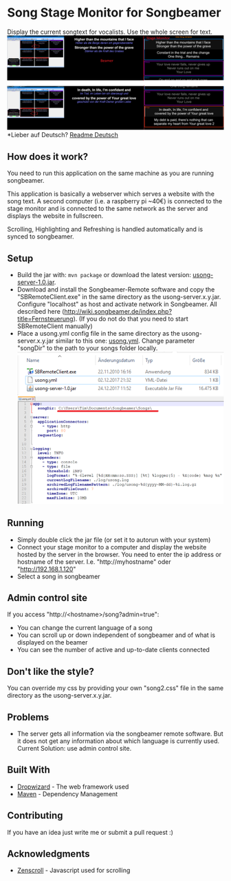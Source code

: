 # Song Stage Monitor for Songbeamer

Display the current songtext for vocalists. Use the whole screen for text.
![Alt text](/screenshot.png?raw=true "Screenshots")
*Lieber auf Deutsch? [Readme Deutsch](README.de.md)

## How does it work?

You need to run this application on the same machine as you are running songbeamer. 

This application is basically a webserver which serves a website with the song text. 
A second computer (i.e. a raspberry pi ~40€) is connected to the stage monitor and is connected to the same network 
as the server and displays the website in fullscreen.

Scrolling, Highlighting and Refreshing is handled automatically and is synced to songbeamer.

## Setup
* Build the jar with: ```mvn package``` or download the latest version: [usong-server-1.0.jar](/build/usong-server-1.0.jar).
* Download and install the Songbeamer-Remote software and copy the "SBRemoteClient.exe" in the same directory 
as the usong-server.x.y.jar. Configure "localhost" as host and activate network in Songbeamer. 
All described here (http://wiki.songbeamer.de/index.php?title=Fernsteuerung). (If you do not do that you need to start SBRemoteClient manually)
* Place a usong.yml config file in the same directory as the usong-server.x.y.jar similar to this one: [usong.yml](usong.yml). 
Change parameter "songDir" to the path to your songs folder locally.
![Alt text](/build/setup-example.PNG?raw=true "Setup example Screenshot")
![Alt text](/build/usong-yml-example.PNG?raw=true "usong.yml example Screenshot")

## Running
* Simply double click the jar file (or set it to autorun with your system)
* Connect your stage monitor to a computer and display the website hosted by the server in the browser. 
You need to enter the ip address or hostname of the server. I.e. "http://myhostname" oder "http://192.168.1.120"  
* Select a song in songbeamer

## Admin control site
If you access "http://&lt;hostname&gt;/song?admin=true": 
* You can change the current language of a song
* You can scroll up or down independent of songbeamer and of what is displayed on the beamer
* You can see the number of active and up-to-date clients connected

## Don't like the style?
You can override my css by providing your own "song2.css" file in the same directory as the usong-server.x.y.jar.

## Problems
* The server gets all information via the songbeamer remote software. But it does not get any information about which 
language is currently used. 
Current Solution: use admin control site.

## Built With
* [Dropwizard](http://www.dropwizard.io/1.0.2/docs/) - The web framework used
* [Maven](https://maven.apache.org/) - Dependency Management

## Contributing
If you have an idea just write me or submit a pull request :)

## Acknowledgments
* [Zenscroll](https://github.com/zengabor/zenscroll) - Javascript used for scrolling